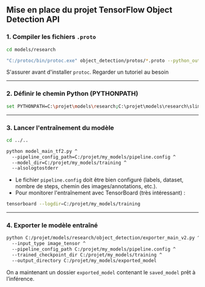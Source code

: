 ## Mise en place du projet TensorFlow Object Detection API

### 1. Compiler les fichiers `.proto`

```bash
cd models/research

"C:/protoc/bin/protoc.exe" object_detection/protos/*.proto --python_out=.
```

S'assurer avant d'installer `protoc`. Regarder un tutoriel au besoin

---

### 2. Définir le chemin Python (PYTHONPATH)

```bash
set PYTHONPATH=C:\projet\models\research;C:\projet\models\research\slim;%PYTHONPATH%
```

---

### 3. Lancer l'entraînement du modèle

```bash
cd ../..

python model_main_tf2.py ^
  --pipeline_config_path=C:/projet/my_models/pipeline.config ^
  --model_dir=C:/projet/my_models/training ^
  --alsologtostderr
```

- Le fichier `pipeline.config` doit être bien configuré (labels, dataset, nombre de steps, chemin des images/annotations, etc.).
- Pour monitorer l'entraînement avec TensorBoard (très intéressant) :

```bash
tensorboard --logdir=C:/projet/my_models/training
```

---

### 4. Exporter le modèle entraîné

```bash
python C:/projet/models/research/object_detection/exporter_main_v2.py ^
  --input_type image_tensor ^
  --pipeline_config_path C:/projet/my_models/pipeline.config ^
  --trained_checkpoint_dir C:/projet/my_models/training ^
  --output_directory C:/projet/my_models/exported_model
```

On a maintenant un dossier `exported_model` contenant le `saved_model` prêt à l’inférence.
